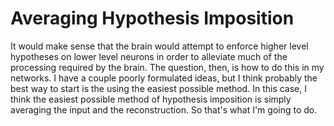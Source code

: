 # Averaging Hypothesis Imposition

It would make sense that the brain would attempt to enforce higher level hypotheses on lower level neurons in order to alleviate much of the processing required by the brain.  The question, then, is how to do this in my networks.  I have a couple poorly formulated ideas, but I think probably the best way to start is the using the easiest possible method.  In this case, I think the easiest possible method of hypothesis imposition is simply averaging the input and the reconstruction.  So that's what I'm going to do.  